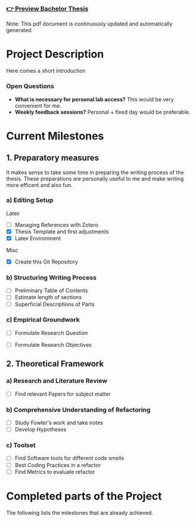 ### [👉 Preview Bachelor Thesis](thesis.pdf)
Note: This pdf document is continuously updated and automatically generated

# Project Description
Here comes a short introduction

### Open Questions
- **What is necessary for personal lab access?** This would be very convenient for me.
- **Weekly feedback sessions?** Personal + fixed day would be preferable.


# Current Milestones

## 1. Preparatory measures
It makes sense to take some time in preparing the writing process of the thesis.
These preparations are personally useful to me and make writing more efficent and also fun.

### a) Editing Setup
Latex
- [ ] Managing References with Zotero
- [x] Thesis Template and first adjustments
- [x] Latex Environment

Misc
- [x] Create this Git Repository

### b) Structuring Writing Process
- [ ] Preliminary Table of Contents
- [ ] Estimate length of sections
- [ ] Superficial Descriptions of Parts

### c) Empirical Groundwork
- [ ] Formulate Research Question
- [ ] Formulate Research Objectives


## 2. Theoretical Framework

### a) Research and Literature Review
- [ ] Find relevant Papers for subject matter

### b) Comprehensive Understanding of Refactoring
- [ ] Study Fowler's work and take notes
- [ ] Develop Hypotheses

### c) Toolset
- [ ] Find Software tools for different code smells
- [ ] Best Coding Practices in a refactor
- [ ] Find Metrics to evaluate refactor

# Completed parts of the Project
The following lists the milestones that are already achieved.
